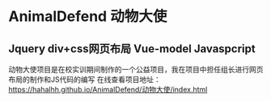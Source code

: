 # AnimalDefend 动物大使
## Jquery div+css网页布局 Vue-model Javaspcript
动物大使项目是在校实训期间制作的一个公益项目，我在项目中担任组长进行网页布局的制作和JS代码的编写
在线查看项目地址：https://hahalhh.github.io/AnimalDefend/动物大使/index.html
